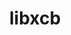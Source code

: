 ---
title: "libxcb"
layout: cache
categories: [package, develop-2023-11-19]
meta: {"versions": ["1.14"], "compilers": ["gcc@=11.1.0", "gcc@=11.3.0", "gcc@=11.4.0", "gcc@=7.3.1", "gcc@=9.4.0"], "oss": ["amzn2", "ubuntu20.04", "ubuntu22.04"], "platforms": ["linux"], "targets": ["aarch64", "neoverse_n1", "neoverse_v1", "ppc64le", "x86_64_v3"], "stacks": ["aws-isc", "aws-isc-aarch64", "data-vis-sdk", "e4s", "e4s-neoverse_v1", "e4s-power", "e4s-rocm-external", "gpu-tests", "ml-linux-x86_64-rocm", "root"], "num_specs": 12, "num_specs_by_stack": {"aws-isc-aarch64": 2, "root": 12, "aws-isc": 1, "e4s-neoverse_v1": 1, "e4s-power": 1, "data-vis-sdk": 2, "gpu-tests": 1, "e4s": 2, "e4s-rocm-external": 1, "ml-linux-x86_64-rocm": 2}}
spec_details: [{"hash": "m66oxyjw453upzm2vl37r4kdwq6deqhn", "compiler": "gcc@=7.3.1", "versions": ["1.14"], "os": "amzn2", "platform": "linux", "target": "aarch64", "variants": ["build_system=autotools"], "stacks": ["aws-isc-aarch64", "root"], "size": "-", "tarball": "https://binaries.spack.io/releases/develop-2023-11-19/build_cache/linux-amzn2-aarch64/gcc-7.3.1/libxcb-1.14/linux-amzn2-aarch64-gcc-7.3.1-libxcb-1.14-m66oxyjw453upzm2vl37r4kdwq6deqhn.spack"}, {"hash": "chsm6whyjs6yw2xy6kwzx37pcnc66iil", "compiler": "gcc@=7.3.1", "versions": ["1.14"], "os": "amzn2", "platform": "linux", "target": "neoverse_n1", "variants": ["build_system=autotools"], "stacks": ["aws-isc-aarch64", "root"], "size": "-", "tarball": "https://binaries.spack.io/releases/develop-2023-11-19/build_cache/linux-amzn2-neoverse_n1/gcc-7.3.1/libxcb-1.14/linux-amzn2-neoverse_n1-gcc-7.3.1-libxcb-1.14-chsm6whyjs6yw2xy6kwzx37pcnc66iil.spack"}, {"hash": "fsxm62jhta53myq4u4wsitop2ik7gpxa", "compiler": "gcc@=7.3.1", "versions": ["1.14"], "os": "amzn2", "platform": "linux", "target": "x86_64_v3", "variants": ["build_system=autotools"], "stacks": ["root", "aws-isc"], "size": "-", "tarball": "https://binaries.spack.io/releases/develop-2023-11-19/build_cache/linux-amzn2-x86_64_v3/gcc-7.3.1/libxcb-1.14/linux-amzn2-x86_64_v3-gcc-7.3.1-libxcb-1.14-fsxm62jhta53myq4u4wsitop2ik7gpxa.spack"}, {"hash": "22lz2q4ayf3l7u2oys2adqsmvmzjutva", "compiler": "gcc@=11.4.0", "versions": ["1.14"], "os": "ubuntu20.04", "platform": "linux", "target": "neoverse_v1", "variants": ["build_system=autotools"], "stacks": ["e4s-neoverse_v1", "root"], "size": "-", "tarball": "https://binaries.spack.io/releases/develop-2023-11-19/build_cache/linux-ubuntu20.04-neoverse_v1/gcc-11.4.0/libxcb-1.14/linux-ubuntu20.04-neoverse_v1-gcc-11.4.0-libxcb-1.14-22lz2q4ayf3l7u2oys2adqsmvmzjutva.spack"}, {"hash": "q7vc5dxbyfz2kix27jeam442gdkhyh3m", "compiler": "gcc@=9.4.0", "versions": ["1.14"], "os": "ubuntu20.04", "platform": "linux", "target": "ppc64le", "variants": ["build_system=autotools"], "stacks": ["e4s-power", "root"], "size": "-", "tarball": "https://binaries.spack.io/releases/develop-2023-11-19/build_cache/linux-ubuntu20.04-ppc64le/gcc-9.4.0/libxcb-1.14/linux-ubuntu20.04-ppc64le-gcc-9.4.0-libxcb-1.14-q7vc5dxbyfz2kix27jeam442gdkhyh3m.spack"}, {"hash": "ecvarwexdwizeo5enrleuxdkmn6ravvz", "compiler": "gcc@=11.1.0", "versions": ["1.14"], "os": "ubuntu20.04", "platform": "linux", "target": "x86_64_v3", "variants": ["build_system=autotools"], "stacks": ["data-vis-sdk", "root"], "size": "-", "tarball": "https://binaries.spack.io/releases/develop-2023-11-19/build_cache/linux-ubuntu20.04-x86_64_v3/gcc-11.1.0/libxcb-1.14/linux-ubuntu20.04-x86_64_v3-gcc-11.1.0-libxcb-1.14-ecvarwexdwizeo5enrleuxdkmn6ravvz.spack"}, {"hash": "eyfymywmcdyysqy33fspgwesc6jgzdt6", "compiler": "gcc@=11.1.0", "versions": ["1.14"], "os": "ubuntu20.04", "platform": "linux", "target": "x86_64_v3", "variants": ["build_system=autotools"], "stacks": ["data-vis-sdk", "root"], "size": "-", "tarball": "https://binaries.spack.io/releases/develop-2023-11-19/build_cache/linux-ubuntu20.04-x86_64_v3/gcc-11.1.0/libxcb-1.14/linux-ubuntu20.04-x86_64_v3-gcc-11.1.0-libxcb-1.14-eyfymywmcdyysqy33fspgwesc6jgzdt6.spack"}, {"hash": "tk35qg2ilpiqjbxanylaxvbp44dzilhv", "compiler": "gcc@=11.1.0", "versions": ["1.14"], "os": "ubuntu20.04", "platform": "linux", "target": "x86_64_v3", "variants": ["build_system=autotools"], "stacks": ["root", "gpu-tests"], "size": "-", "tarball": "https://binaries.spack.io/releases/develop-2023-11-19/build_cache/linux-ubuntu20.04-x86_64_v3/gcc-11.1.0/libxcb-1.14/linux-ubuntu20.04-x86_64_v3-gcc-11.1.0-libxcb-1.14-tk35qg2ilpiqjbxanylaxvbp44dzilhv.spack"}, {"hash": "22cjy62rxxtpt627ip6pngosyonxjjj2", "compiler": "gcc@=11.4.0", "versions": ["1.14"], "os": "ubuntu20.04", "platform": "linux", "target": "x86_64_v3", "variants": ["build_system=autotools"], "stacks": ["e4s", "root", "e4s-rocm-external"], "size": "-", "tarball": "https://binaries.spack.io/releases/develop-2023-11-19/build_cache/linux-ubuntu20.04-x86_64_v3/gcc-11.4.0/libxcb-1.14/linux-ubuntu20.04-x86_64_v3-gcc-11.4.0-libxcb-1.14-22cjy62rxxtpt627ip6pngosyonxjjj2.spack"}, {"hash": "nbyt2bg23vqc7t7z2tqpsdkm2f5r3xum", "compiler": "gcc@=11.4.0", "versions": ["1.14"], "os": "ubuntu20.04", "platform": "linux", "target": "x86_64_v3", "variants": ["build_system=autotools"], "stacks": ["e4s", "root"], "size": "-", "tarball": "https://binaries.spack.io/releases/develop-2023-11-19/build_cache/linux-ubuntu20.04-x86_64_v3/gcc-11.4.0/libxcb-1.14/linux-ubuntu20.04-x86_64_v3-gcc-11.4.0-libxcb-1.14-nbyt2bg23vqc7t7z2tqpsdkm2f5r3xum.spack"}, {"hash": "25exydii2lnwmhsrwbelbwkzm57ib4xa", "compiler": "gcc@=11.3.0", "versions": ["1.14"], "os": "ubuntu22.04", "platform": "linux", "target": "x86_64_v3", "variants": ["build_system=autotools"], "stacks": ["root", "ml-linux-x86_64-rocm"], "size": "-", "tarball": "https://binaries.spack.io/releases/develop-2023-11-19/build_cache/linux-ubuntu22.04-x86_64_v3/gcc-11.3.0/libxcb-1.14/linux-ubuntu22.04-x86_64_v3-gcc-11.3.0-libxcb-1.14-25exydii2lnwmhsrwbelbwkzm57ib4xa.spack"}, {"hash": "ek7i2obg7bpbpowxsrtf33uiwcrn2dtj", "compiler": "gcc@=11.3.0", "versions": ["1.14"], "os": "ubuntu22.04", "platform": "linux", "target": "x86_64_v3", "variants": ["build_system=autotools"], "stacks": ["root", "ml-linux-x86_64-rocm"], "size": "-", "tarball": "https://binaries.spack.io/releases/develop-2023-11-19/build_cache/linux-ubuntu22.04-x86_64_v3/gcc-11.3.0/libxcb-1.14/linux-ubuntu22.04-x86_64_v3-gcc-11.3.0-libxcb-1.14-ek7i2obg7bpbpowxsrtf33uiwcrn2dtj.spack"}]
---